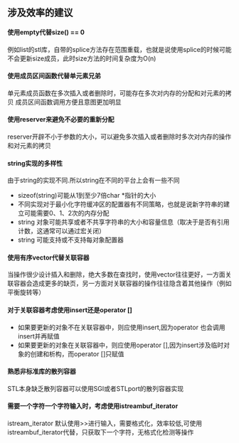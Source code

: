 ## 涉及效率的建议  
#### 使用empty代替size() == 0  
例如list的stl库，自带的splice方法存在范围重载，也就是说使用splice的时候可能不会更新size成员，此时size方法的时间复杂度为O(n)  
  
#### 使用成员区间函数代替单元素兄弟  
单元素成员函数在多次插入或者删除时，可能存在多次对内存的分配和对元素的拷贝
成员区间函数调用方便且意图更加明显  

#### 使用reserver来避免不必要的重新分配  
reserver开辟不小于参数的大小，可以避免多次插入或者删除时多次对内存的操作和对元素的拷贝  

#### string实现的多样性  
由于string的实现不同.所以string在不同的平台上会有一些不同  
* sizeof(string)可能从1到至少7倍char *指针的大小  
* 不同实现对于最小化字符缓冲区的配置器有不同策略，也就是说新字符串的建立可能需要0、1、2次的内存分配
* string 对象可能共享或者不共享字符串的大小和容量信息（取决于是否有引用计数，这通常可以通过宏关闭）
* string 可能支持或不支持每对象配置器

#### 使用有序vector代替关联容器
当操作很少设计插入和删除，绝大多数在查找时，使用vector往往更好，一方面关联容器会造成更多的缺页，另一方面对关联容器的操作往往隐含着其他操作（例如平衡旋转等）

#### 对于关联容器考虑使用insert还是operator []
* 如果要更新的对象不在关联容器中，则应使用insert,因为operator 也会调用insert并再赋值
* 如果要更新的对象在关联容器中，则应使用operator [],因为insert涉及临时对象的创建和析构，而operator []只赋值

#### 熟悉非标准库的散列容器  
STL本身缺乏散列容器可以使用SGI或者STLport的散列容器实现  

#### 需要一个字符一个字符输入时，考虑使用istreambuf_iterator  
istream_iterator 默认使用>>进行输入，需要格式化，效率较低,可使用istreambuf_iterator代替，只获取下一个字符，无格式化检测等操作
